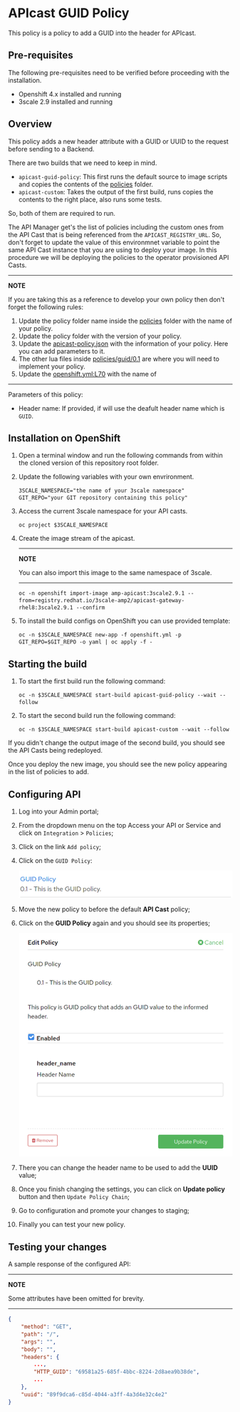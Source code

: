 # APIcast GUID Policy

This policy is a policy to add a GUID into the header for APIcast.

## Pre-requisites

The following pre-requisites need to be verified before proceeding with the installation.

- Openshift 4.x installed and running
- 3scale 2.9 installed and running

## Overview

This policy adds a new header attribute with a GUID or UUID to the request before sending to a Backend.

There are two builds that we need to keep in mind.

- `apicast-guid-policy`: This first runs the default source to image scripts and copies the contents of the [policies](policies) folder.
- `apicast-custom`: Takes the output of the first build, runs copies the contents to the right place, also runs some tests.

So, both of them are required to run.

The API Manager get's the list of policies including the custom ones from the API Cast that is being referenced from the `APICAST_REGISTRY_URL`. So, don't forget to update the value of this environmnet variable to point the same API Cast instance that you are using to deploy your image. In this procedure we will be deploying the policies to the operator provisioned API Casts.

---

**NOTE**

If you are taking this as a reference to develop your own policy then don't forget the following rules:

1. Update the policy folder name inside the [policies](policies) folder with the name of your policy.
2. Update the policy folder with the version of your policy.
3. Update the [apicast-policy.json](policies/guid/0.1/apicast-policy.json) with the information of your policy. Here you can add parameters to it.
4. The other lua files inside [policies/guid/0.1](policies/guid/0.1) are where you will need to implement your policy.
5. Update the [openshift.yml:L70](https://github.com/mgohashi/3scale-custom-policy/blob/382253ce1c44d6876f76c3cd288764e4498999a7/openshift.yml#L70) with the name of 

---

Parameters of this policy:
- Header name: If provided, if will use the deafult header name which is `GUID`.

## Installation on OpenShift

1. Open a terminal window and run the following commands from within the cloned version of this repository root folder.

2. Update the following variables with your own envrironment.

   ```shell
   3SCALE_NAMESPACE="the name of your 3scale namespace"
   GIT_REPO="your GIT repository containing this policy"
   ```

3. Access the current 3scale namespace for your API casts.

   ```shell
   oc project $3SCALE_NAMESPACE
   ```

4. Create the image stream of the apicast.

   ---
   **NOTE**
   
   You can also import this image to the same namespace of 3scale.
   
   ---

   ```shell
   oc -n openshift import-image amp-apicast:3scale2.9.1 --from=registry.redhat.io/3scale-amp2/apicast-gateway-rhel8:3scale2.9.1 --confirm
   ```

5. To install the build configs on OpenShift you can use provided template:

   ```shell
   oc -n $3SCALE_NAMESPACE new-app -f openshift.yml -p GIT_REPO=$GIT_REPO -o yaml | oc apply -f -
   ```

## Starting the build

1. To start the first build run the following command:

   ```shell
   oc -n $3SCALE_NAMESPACE start-build apicast-guid-policy --wait --follow
   ```

2. To start the second build run the following command:

   ```shell
   oc -n $3SCALE_NAMESPACE start-build apicast-custom --wait --follow
   ```

If you didn't change the output image of the second build, you should see the API Casts being redeployed.

Once you deploy the new image, you should see the new policy appearing in the list of policies to add.

## Configuring API

1. Log into your Admin portal;
2. From the dropdown menu on the top Access your API or Service and click on `Integration` > `Policies`;
3. Click on the link `Add policy`;
4. Click on the `GUID Policy`:
   
   ![](docs/guid-policy.png)
5. Move the new policy to before the default **API Cast** policy;
6. Click on the **GUID Policy** again and you should see its properties;

   ![](docs/guid-policy-settings.png)

7. There you can change the header name to be used to add the **UUID** value;
8. Once you finish changing the settings, you can click on **Update policy** button and then `Update Policy Chain`;
9. Go to configuration and promote your changes to staging;
10. Finally you can test your new policy.

## Testing your changes

A sample response of the configured API:

---
**NOTE**

Some attributes have been omitted for brevity.

---

```json
{
    "method": "GET",
    "path": "/",
    "args": "",
    "body": "",
    "headers": {
        ...,
        "HTTP_GUID": "69581a25-685f-4bbc-8224-2d8aea9b38de",
        ...
    },
    "uuid": "89f9dca6-c85d-4044-a3ff-4a3d4e32c4e2"
}
```